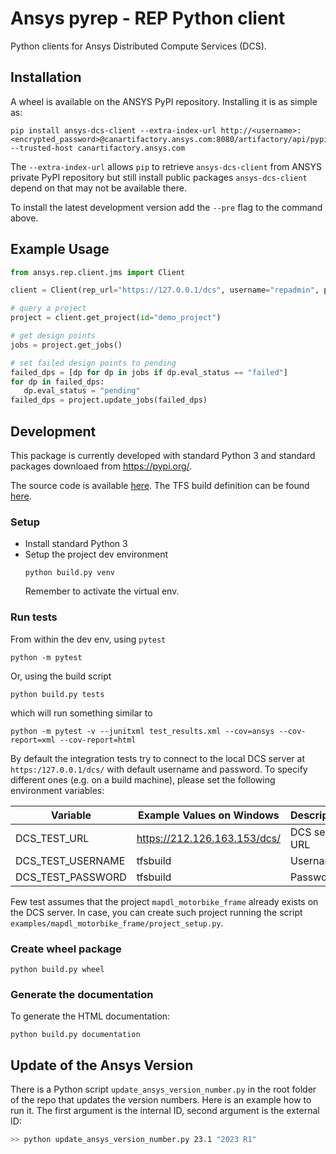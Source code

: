 # Ansys pyrep - REP Python client #

Python clients for Ansys Distributed Compute Services (DCS).

## Installation

A wheel is available on the ANSYS PyPI repository. Installing it is as simple as:

```
pip install ansys-dcs-client --extra-index-url http://<username>:<encrypted_password>@canartifactory.ansys.com:8080/artifactory/api/pypi/pypi/simple --trusted-host canartifactory.ansys.com
```

The `--extra-index-url` allows `pip` to retrieve ``ansys-dcs-client`` from ANSYS private PyPI repository but still install public packages ``ansys-dcs-client`` depend on that may not be available there.

To install the latest development version add the `--pre` flag to the command above.


## Example Usage

```python
from ansys.rep.client.jms import Client

client = Client(rep_url="https://127.0.0.1/dcs", username="repadmin", password="repadmin")

# query a project
project = client.get_project(id="demo_project")

# get design points
jobs = project.get_jobs()

# set failed design points to pending
failed_dps = [dp for dp in jobs if dp.eval_status == "failed"]
for dp in failed_dps:
   dp.eval_status = "pending"
failed_dps = project.update_jobs(failed_dps)
```

## Development 

This package is currently developed with standard Python 3 
and standard packages downloaed from https://pypi.org/.

The source code is available [here](ttps://tfs.ansys.com:8443/tfs/ANSYS_Development/ANSYS-CH/_git/dcs-client). The TFS build definition can be found [here](https://tfs.ansys.com:8443/tfs/ANSYS_Development/ANSYS-CH/ANSYS-CH%20Team/_build/index?definitionId=2540&_a=completed). 

### Setup 

* Install standard Python 3
* Setup the project dev environment
  ```
  python build.py venv
  ```
  Remember to activate the virtual env.

### Run tests

From within the dev env, using `pytest`

```
python -m pytest
```

Or, using the build script 
```
python build.py tests
```

which will run something similar to

```
python -m pytest -v --junitxml test_results.xml --cov=ansys --cov-report=xml --cov-report=html
```

By default the integration tests try to connect to the local DCS server at `https:/127.0.0.1/dcs/` with default username and password. To specify different ones (e.g. on a build machine), please set the following environment variables:

| Variable              | Example Values on Windows            | Description                        |
|-----------------------|--------------------------------------|------------------------------------|
| DCS_TEST_URL          | https://212.126.163.153/dcs/         | DCS server URL                     |
| DCS_TEST_USERNAME     | tfsbuild                             | Username                           |
| DCS_TEST_PASSWORD     | tfsbuild                             | Password                           |

Few test assumes that the project `mapdl_motorbike_frame` already exists on the DCS server. 
In case, you can create such project running the script `examples/mapdl_motorbike_frame/project_setup.py`.   

### Create wheel package
   
   ```
   python build.py wheel
   ```

### Generate the documentation

   To generate the HTML documentation:

   ```
   python build.py documentation
   ```

## Update of the Ansys Version

There is a Python script `update_ansys_version_number.py` in the root folder of the repo that updates the version numbers.
Here is an example how to run it. The first argument is the internal ID, second argument is the external ID:

``` bash
>> python update_ansys_version_number.py 23.1 "2023 R1" 
```